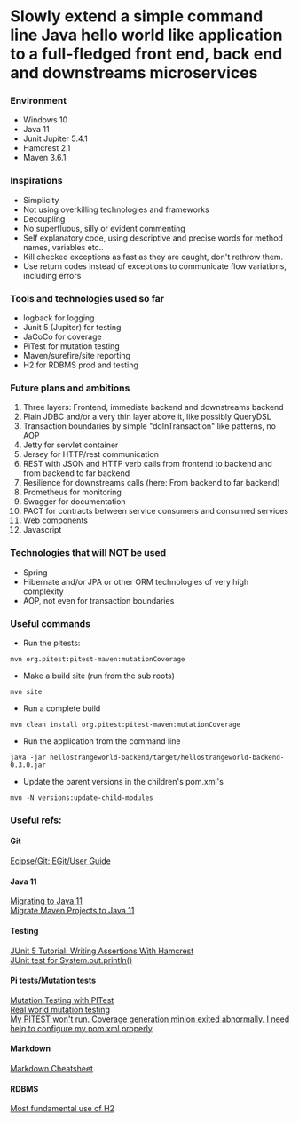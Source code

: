 # Slowly extend a simple command line Java hello world like application to a full-fledged front end, back end and downstreams microservices

### Environment
- Windows 10
- Java 11
- Junit Jupiter 5.4.1 
- Hamcrest 2.1
- Maven 3.6.1

### Inspirations
- Simplicity
- Not using overkilling technologies and frameworks
- Decoupling
- No superfluous, silly or evident commenting
- Self explanatory code, using descriptive and precise words for method names, variables etc..
- Kill checked exceptions as fast as they are caught, don't rethrow them.
- Use return codes instead of exceptions to communicate flow variations, including errors

### Tools and technologies used so far
- logback for logging
- Junit 5 (Jupiter) for testing
- JaCoCo for coverage
- PiTest for mutation testing
- Maven/surefire/site reporting
- H2 for RDBMS prod and testing

### Future plans and ambitions
1. Three layers: Frontend, immediate backend and downstreams backend
0. Plain JDBC and/or a very thin layer above it, like possibly QueryDSL
0. Transaction boundaries by simple "doInTransaction" like patterns, no AOP
0. Jetty for servlet container
0. Jersey for HTTP/rest communication
0. REST with JSON  and HTTP verb calls from frontend to backend and from backend to far backend
0. Resilience for downstreams calls (here: From backend to far backend)
0. Prometheus for monitoring
0. Swagger for documentation
0. PACT for contracts between service consumers and consumed services
0. Web components
0. Javascript

### Technologies that will NOT be used
- Spring
- Hibernate and/or JPA or other ORM technologies of very high complexity
- AOP, not even for transaction boundaries

### Useful commands

- Run the pitests:

```
mvn org.pitest:pitest-maven:mutationCoverage
```
- Make a build site (run from the sub roots)

```
mvn site
```
- Run a complete build

``` 
mvn clean install org.pitest:pitest-maven:mutationCoverage
```
- Run the application from the command line

```
java -jar hellostrangeworld-backend/target/hellostrangeworld-backend-0.3.0.jar
```
- Update the parent versions in the children's pom.xml's

```
mvn -N versions:update-child-modules
```

### Useful refs: 
#### Git
[Ecipse/Git: EGit/User Guide](https://wiki.eclipse.org/EGit/User_Guide#The_Preferences_Dialog)</BR>
#### Java 11
[Migrating to Java 11 ](https://blog.codefx.org/java/java-11-migration-guide/)</BR>
[Migrate Maven Projects to Java 11](https://winterbe.com/posts/2018/08/29/migrate-maven-projects-to-java-11-jigsaw/)</BR>
#### Testing
[JUnit 5 Tutorial: Writing Assertions With Hamcrest](https://www.petrikainulainen.net/programming/testing/junit-5-tutorial-writing-assertions-with-hamcrest/)</BR>
[JUnit test for System.out.println()
](https://stackoverflow.com/questions/1119385/junit-test-for-system-out-println)</BR>
#### Pi tests/Mutation tests
[Mutation Testing with PITest](https://www.baeldung.com/java-mutation-testing-with-pitest)</BR>
[Real world mutation testing](http://pitest.org/)</BR>
[My PITEST won't run. Coverage generation minion exited abnormally. I need help to configure my pom.xml properly](https://stackoverflow.com/questions/55680025/my-pitest-wont-run-coverage-generation-minion-exited-abnormally-i-need-help-t/55680225#55680225)</BR>
#### Markdown
[Markdown Cheatsheet](https://github.com/adam-p/markdown-here/wiki/Markdown-Cheatsheet#links)</BR>
#### RDBMS
[Most fundamental use of H2](https://github.com/h2database/h2database/blob/master/h2/src/test/org/h2/samples/HelloWorld.java)</BR>


<!---
[comment]: <> (This is a comment, it will not be included)
[//]: # (
[XXXXXXXXXXXXXXXXXXXXXXXXXXXXXXXXXXXXXXXXXXX](WWWWWWWWWWWWWWWWWWWWWWWWWWWWWWWWWWW)</BR>
[XXXXXXXXXXXXXXXXXXXXXXXXXXXXXXXXXXXXXXXXXXX](WWWWWWWWWWWWWWWWWWWWWWWWWWWWWWWWWWW)</BR>
[XXXXXXXXXXXXXXXXXXXXXXXXXXXXXXXXXXXXXXXXXXX](WWWWWWWWWWWWWWWWWWWWWWWWWWWWWWWWWWW)</BR>
[XXXXXXXXXXXXXXXXXXXXXXXXXXXXXXXXXXXXXXXXXXX](WWWWWWWWWWWWWWWWWWWWWWWWWWWWWWWWWWW)</BR>
[XXXXXXXXXXXXXXXXXXXXXXXXXXXXXXXXXXXXXXXXXXX](WWWWWWWWWWWWWWWWWWWWWWWWWWWWWWWWWWW)</BR>
[XXXXXXXXXXXXXXXXXXXXXXXXXXXXXXXXXXXXXXXXXXX](WWWWWWWWWWWWWWWWWWWWWWWWWWWWWWWWWWW)</BR>
[XXXXXXXXXXXXXXXXXXXXXXXXXXXXXXXXXXXXXXXXXXX](WWWWWWWWWWWWWWWWWWWWWWWWWWWWWWWWWWW)</BR>
[XXXXXXXXXXXXXXXXXXXXXXXXXXXXXXXXXXXXXXXXXXX](WWWWWWWWWWWWWWWWWWWWWWWWWWWWWWWWWWW)</BR>
[XXXXXXXXXXXXXXXXXXXXXXXXXXXXXXXXXXXXXXXXXXX](WWWWWWWWWWWWWWWWWWWWWWWWWWWWWWWWWWW)</BR>
[XXXXXXXXXXXXXXXXXXXXXXXXXXXXXXXXXXXXXXXXXXX](WWWWWWWWWWWWWWWWWWWWWWWWWWWWWWWWWWW)</BR>
[XXXXXXXXXXXXXXXXXXXXXXXXXXXXXXXXXXXXXXXXXXX](WWWWWWWWWWWWWWWWWWWWWWWWWWWWWWWWWWW)</BR>
[XXXXXXXXXXXXXXXXXXXXXXXXXXXXXXXXXXXXXXXXXXX](WWWWWWWWWWWWWWWWWWWWWWWWWWWWWWWWWWW)</BR>
[XXXXXXXXXXXXXXXXXXXXXXXXXXXXXXXXXXXXXXXXXXX](WWWWWWWWWWWWWWWWWWWWWWWWWWWWWWWWWWW)</BR>
)
-->